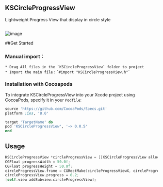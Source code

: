 

## KSCircleProgressView
Lightweight Progress View that display in circle style
##
![image](https://github.com/abredo/KSCircleProgressView/blob/master/demo.gif) 



##Get Started

###  Manual import：
    * Drag All files in the `KSCircleProgressView` folder to project
    * Import the main file：`#import "KSCircleProgressView.h"`

### Installation with Cocoapods

To integrate KSCircleProgressView into your Xcode project using CocoaPods, specify it in your `Podfile`:

```ruby
source 'https://github.com/CocoaPods/Specs.git'
platform :ios, '8.0'

target 'TargetName' do
pod 'KSCircleProgressView', '~> 0.0.5'
end
```

## Usage
```objective-c
KSCircleProgressView *circleProgressView = [[KSCircleProgressView alloc] initWithStyle:KSCircleProgressViewStyleFill dashColor:[UIColor blackColor] tintColor:[UIColor whiteColor] lineWidth:5.0f];
CGFloat progressWidth = 50.0f;
CGFloat progressHeight = 50.0f;
circleProgressView.frame = CGRectMake(circleProgressViewX, circleProgressViewY, progressWidth, progressHeight);
circleProgressView.progress = 0.2;
[self.view addSubview:circleProgressView];
 ```


